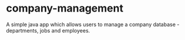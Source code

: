 # company-management
A simple java app which allows users to manage a company database - departments, jobs and employees.
